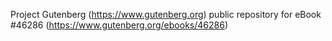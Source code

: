 Project Gutenberg (https://www.gutenberg.org) public repository for eBook #46286 (https://www.gutenberg.org/ebooks/46286)
